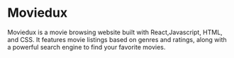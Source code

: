 # Moviedux
Moviedux is a movie browsing website built with React,Javascript, HTML, and CSS. It features movie listings based on genres and ratings, along with a powerful search engine to find your favorite movies.
